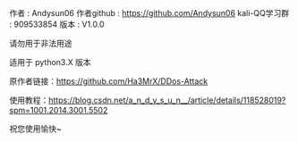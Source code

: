 作者            : Andysun06 
作者github : https://github.com/Andysun06
kali-QQ学习群   : 909533854
版本            : V1.0.0

请勿用于非法用途

适用于 python3.X 版本

原作者链接：https://github.com/Ha3MrX/DDos-Attack

使用教程：https://blog.csdn.net/a_n_d_y_s_u_n__/article/details/118528019?spm=1001.2014.3001.5502

祝您使用愉快~
